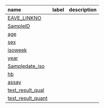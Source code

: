 | name                                   | label   | description   |
|:---------------------------------------|:--------|:--------------|
| [EAVE_LINKNO](EAVE_LINKNO)             |         |               |
| [SampleID](SampleID)                   |         |               |
| [age](age)                             |         |               |
| [sex](sex)                             |         |               |
| [isoweek](isoweek)                     |         |               |
| [year](year)                           |         |               |
| [Sampledate_iso](Sampledate_iso)       |         |               |
| [hb](hb)                               |         |               |
| [assay](assay)                         |         |               |
| [test_result_qual](test_result_qual)   |         |               |
| [test_result_quant](test_result_quant) |         |               |